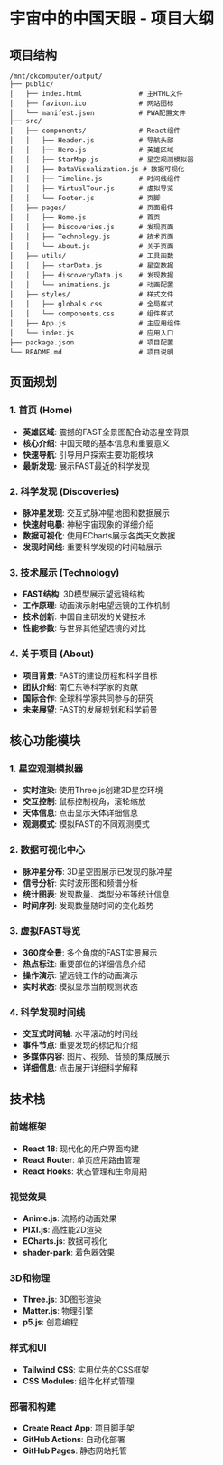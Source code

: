 # 宇宙中的中国天眼 - 项目大纲

## 项目结构

```
/mnt/okcomputer/output/
├── public/
│   ├── index.html              # 主HTML文件
│   ├── favicon.ico             # 网站图标
│   └── manifest.json           # PWA配置文件
├── src/
│   ├── components/             # React组件
│   │   ├── Header.js           # 导航头部
│   │   ├── Hero.js             # 英雄区域
│   │   ├── StarMap.js          # 星空观测模拟器
│   │   ├── DataVisualization.js # 数据可视化
│   │   ├── Timeline.js         # 时间线组件
│   │   ├── VirtualTour.js      # 虚拟导览
│   │   └── Footer.js           # 页脚
│   ├── pages/                  # 页面组件
│   │   ├── Home.js             # 首页
│   │   ├── Discoveries.js      # 发现页面
│   │   ├── Technology.js       # 技术页面
│   │   └── About.js            # 关于页面
│   ├── utils/                  # 工具函数
│   │   ├── starData.js         # 星空数据
│   │   ├── discoveryData.js    # 发现数据
│   │   └── animations.js       # 动画配置
│   ├── styles/                 # 样式文件
│   │   ├── globals.css         # 全局样式
│   │   └── components.css      # 组件样式
│   ├── App.js                  # 主应用组件
│   └── index.js                # 应用入口
├── package.json                # 项目配置
└── README.md                   # 项目说明
```

## 页面规划

### 1. 首页 (Home)
- **英雄区域**: 震撼的FAST全景图配合动态星空背景
- **核心介绍**: 中国天眼的基本信息和重要意义
- **快速导航**: 引导用户探索主要功能模块
- **最新发现**: 展示FAST最近的科学发现

### 2. 科学发现 (Discoveries)
- **脉冲星发现**: 交互式脉冲星地图和数据展示
- **快速射电暴**: 神秘宇宙现象的详细介绍
- **数据可视化**: 使用ECharts展示各类天文数据
- **发现时间线**: 重要科学发现的时间轴展示

### 3. 技术展示 (Technology)
- **FAST结构**: 3D模型展示望远镜结构
- **工作原理**: 动画演示射电望远镜的工作机制
- **技术创新**: 中国自主研发的关键技术
- **性能参数**: 与世界其他望远镜的对比

### 4. 关于项目 (About)
- **项目背景**: FAST的建设历程和科学目标
- **团队介绍**: 南仁东等科学家的贡献
- **国际合作**: 全球科学家共同参与的研究
- **未来展望**: FAST的发展规划和科学前景

## 核心功能模块

### 1. 星空观测模拟器
- **实时渲染**: 使用Three.js创建3D星空环境
- **交互控制**: 鼠标控制视角，滚轮缩放
- **天体信息**: 点击显示天体详细信息
- **观测模式**: 模拟FAST的不同观测模式

### 2. 数据可视化中心
- **脉冲星分布**: 3D星空图展示已发现的脉冲星
- **信号分析**: 实时波形图和频谱分析
- **统计图表**: 发现数量、类型分布等统计信息
- **时间序列**: 发现数量随时间的变化趋势

### 3. 虚拟FAST导览
- **360度全景**: 多个角度的FAST实景展示
- **热点标注**: 重要部位的详细信息介绍
- **操作演示**: 望远镜工作的动画演示
- **实时状态**: 模拟显示当前观测状态

### 4. 科学发现时间线
- **交互式时间轴**: 水平滚动的时间线
- **事件节点**: 重要发现的标记和介绍
- **多媒体内容**: 图片、视频、音频的集成展示
- **详细信息**: 点击展开详细科学解释

## 技术栈

### 前端框架
- **React 18**: 现代化的用户界面构建
- **React Router**: 单页应用路由管理
- **React Hooks**: 状态管理和生命周期

### 视觉效果
- **Anime.js**: 流畅的动画效果
- **PIXI.js**: 高性能2D渲染
- **ECharts.js**: 数据可视化
- **shader-park**: 着色器效果

### 3D和物理
- **Three.js**: 3D图形渲染
- **Matter.js**: 物理引擎
- **p5.js**: 创意编程

### 样式和UI
- **Tailwind CSS**: 实用优先的CSS框架
- **CSS Modules**: 组件化样式管理

### 部署和构建
- **Create React App**: 项目脚手架
- **GitHub Actions**: 自动化部署
- **GitHub Pages**: 静态网站托管